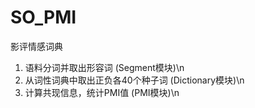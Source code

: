# SO_PMI
影评情感词典
1. 语料分词并取出形容词 (Segment模块)\n
2. 从词性词典中取出正负各40个种子词 (Dictionary模块)\n
3. 计算共现信息，统计PMI值 (PMI模块)\n
